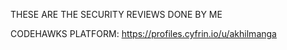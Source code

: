 THESE ARE THE SECURITY REVIEWS DONE BY ME


CODEHAWKS PLATFORM: https://profiles.cyfrin.io/u/akhilmanga 
